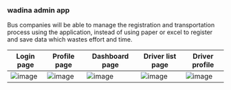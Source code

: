 ### wadina admin app

Bus companies will be able to manage the registration and transportation process using the application, instead 
of using paper or excel to register and save data which wastes effort and time.

Login page | Profile page | Dashboard page | Driver list page | Driver profile
 -- | -- | -- | -- | --
![image](https://user-images.githubusercontent.com/85768718/196809045-f54a0d6a-42d4-4a40-abff-b2096fa90463.png) | ![image](https://user-images.githubusercontent.com/85768718/196809348-76e253b5-84fd-4bc2-b9eb-1094e4c69f70.png)| ![image](https://user-images.githubusercontent.com/85768718/196809558-2ac47961-f81a-4da7-931c-e77e6f6d29ec.png) | ![image](https://user-images.githubusercontent.com/85768718/196809844-cd729592-dba7-4173-8b2b-922897c15012.png)|![image](https://user-images.githubusercontent.com/85768718/196810352-c729c84b-b605-49b9-9207-a31d5f0eacff.png)



